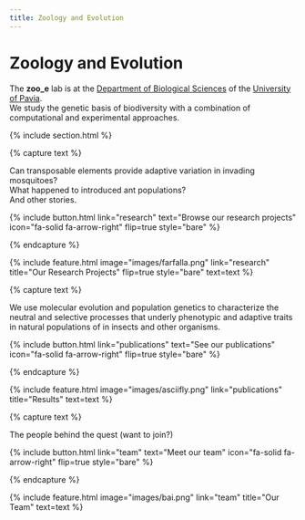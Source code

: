 ```yaml
---
title: Zoology and Evolution
---
```


# Zoology and Evolution

The **zoo_e** lab is at the [Department of Biological Sciences](https://dbb.dip.unipv.it/en) of the [University of Pavia](https://portale.unipv.it/it).  
We study the genetic basis of biodiversity with a combination of computational and experimental approaches.

{% include section.html %}

{% capture text %}

Can transposable elements provide adaptive variation in invading mosquitoes?  
What happened to introduced ant populations?  
And other stories.

{%
  include button.html
  link="research"
  text="Browse our research projects"
  icon="fa-solid fa-arrow-right"
  flip=true
  style="bare"
%}

{% endcapture %}

{%
  include feature.html
  image="images/farfalla.png"
  link="research"
  title="Our Research Projects"
  flip=true
  style="bare"
  text=text
%}

{% capture text %}

We use molecular evolution and population genetics to characterize the neutral and selective processes that underly phenotypic and adaptive traits in natural populations of in insects and other organisms.

{%
  include button.html
  link="publications"
  text="See our publications"
  icon="fa-solid fa-arrow-right"
  flip=true
  style="bare"
%}

{% endcapture %}

{%
  include feature.html
  image="images/asciifly.png"
  link="publications"
  title="Results"
  text=text
%}

{% capture text %}

The people behind the quest (want to join?)

{%
  include button.html
  link="team"
  text="Meet our team"
  icon="fa-solid fa-arrow-right"
  flip=true
  style="bare"
%}

{% endcapture %}

{%
  include feature.html
  image="images/bai.png"
  link="team"
  title="Our Team"
  text=text
%}
